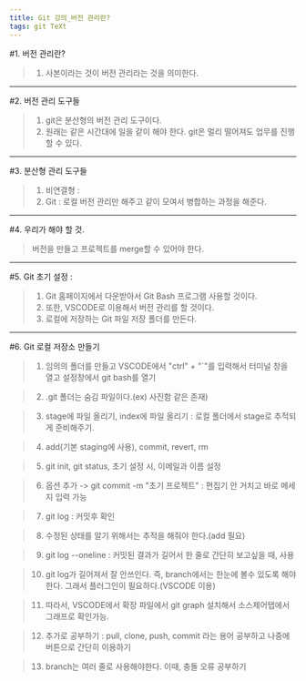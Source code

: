```yaml
---
title: Git 강의_버전 관리란? 
tags: git TeXt
---
```


#1. 버전 관리란?
> 1) 사본이라는 것이 버전 관리라는 것을 의미한다.

---

#2. 버전 관리 도구들
> 1) git은 분산형의 버전 관리 도구이다.
> 2) 원래는 같은 시간대에 일을 같이 해야 한다. git은 멀리 떨어져도 업무를 진행할 수 있다. 

---

#3. 분산형 관리 도구들
> 1) 비연결형 : 
> 2) Git : 로컬 버전 관리만 해주고 같이 모여서 병합하는 과정을 해준다.

---

#4. 우리가 해야 할 것. 
> 버전을 만들고 프로젝트를 merge할 수 있어야 한다.
 
---
 
#5. Git 초기 설정 :
> 1) Git 홈페이지에서 다운받아서 Git Bash 프로그램 사용할 것이다.
> 2) 또한, VSCODE로 이용해서 버전 관리를 할 것이다.
> 3) 로컬에 저장하는 Git 파일 저장 폴더를 만든다.

--------------------------------------------------------------------------

#6. Git 로컬 저장소 만들기
> 1) 임의의 폴더를 만들고 VSCODE에서 "ctrl" + "`"를 입력해서 터미널 창을 열고 설정창에서 git bash를 열기
 
> 2) .git 폴더는 숨김 파일이다.(ex) 사진함 같은 존재)
 
> 3) stage에 파일 올리기, index에 파일 올리기 : 로컬 폴더에서 stage로 추적되게 준비해주기.
 
> 4) add(기본 staging에 사용), commit, revert, rm
 
> 5) git init, git status, 초기 설정 시, 이메일과 이름 설정
 
> 6) 옵션 추가 -> git commit -m "초기 프로젝트" : 편집기 안 거치고 바로 메세지 입력 가능
 
> 7) git log : 커밋후 확인
 
> 8) 수정된 상태를 알기 위해서는 추적을 해줘야 한다.(add 필요)
 
> 9) git log --oneline : 커밋된 결과가 길어서 한 줄로 간단히 보고싶을 때, 사용

> 10) git log가 길어져서 잘 안쓰인다. 즉, branch에서는 한눈에 볼수 있도록 해야 한다. 그래서 플러그인이 필요하다.(VSCODE 이용)

> 11) 따라서, VSCODE에서 확장 파일에서 git graph 설치해서 소스제어탭에서 그래프로 확인가능.

> 12) 추가로 공부하기 : pull, clone, push, commit 라는 용어 공부하고 나중에 버튼으로 간단히 이용하기

> 13) branch는 여러 줄로 사용해야한다. 이때, 충돌 오류 공부하기
 